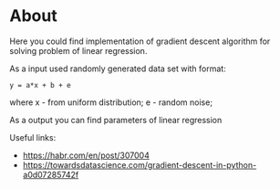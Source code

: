 # About

Here you could find implementation of gradient descent algorithm for solving problem of linear regression.

As a input used randomly generated data set with format:
```
y = a*x + b + e
```
where x - from uniform distribution;
      e - random noise;

As a output you can find parameters of linear regression

Useful links:
* https://habr.com/en/post/307004
* https://towardsdatascience.com/gradient-descent-in-python-a0d07285742f